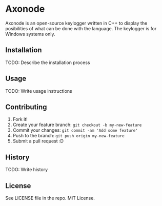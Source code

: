 # Axonode

Axonode is an open-source keylogger written in C++ to display the posibilities of what can be done with the language. The keylogger is for Windows systems only.

## Installation

TODO: Describe the installation process

## Usage

TODO: Write usage instructions

## Contributing

1. Fork it!
2. Create your feature branch: `git checkout -b my-new-feature`
3. Commit your changes: `git commit -am 'Add some feature'`
4. Push to the branch: `git push origin my-new-feature`
5. Submit a pull request :D

## History

TODO: Write history

## License

See LICENSE file in the repo. MIT License.
